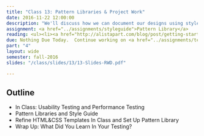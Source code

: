 ```yaml
---
title: "Class 13: Pattern Libraries & Project Work"
date: 2016-11-22 12:00:00
description: "We'll discuss how we can document our designs using style guides.  We'll also discuss how your designs and content might be integrated into an enterprise-level content management system.  Finally, we'll work on our prototypes in preparation for usability testing for the next class.  <i>Tentative Special Guest: Brad Frost via Skype</i>"
assignment: <a href="../assignments/styleguide">Pattern Library</a>
reading: <ul><li><a href="http://alistapart.com/blog/post/getting-started-with-pattern-libraries">Getting Started with Pattern Libraries by Anna Debenham</a></li><li><a href="http://bradfrost.com/blog/post/style-guide-best-practices/">Style Guide Best Practices by Brad Frost</a></li></ul>
due: Nothing Due Today.  Continue working on <a href="../assignments/testing">Performance & Usability Testing</a> and <a href="../assignments/templates">HTML/CSS Templates</a>.
part: "4"
layout: wide
semester: fall-2016
slides: "/class/slides/13/13-Slides-RWD.pdf"

---
```


## Outline

* In Class: Usability Testing and Performance Testing
* Pattern Libraries and Style Guide
* Refine HTML&CSS Templates In Class and Set Up Pattern Library
* Wrap Up:  What Did You Learn In Your Testing?
